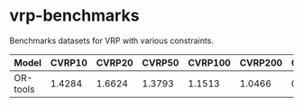 # vrp-benchmarks
Benchmarks datasets for VRP with various constraints.

| Model    | CVRP10 | CVRP20 | CVRP50 | CVRP100 | CVRP200 | CVRP500 | CVRP1000 |
|----------|--------|--------|--------|---------|---------|---------|----------|
| OR-tools | 1.4284 | 1.6624 | 1.3793 | 1.1513  | 1.0466  | 0.8642  | -        |